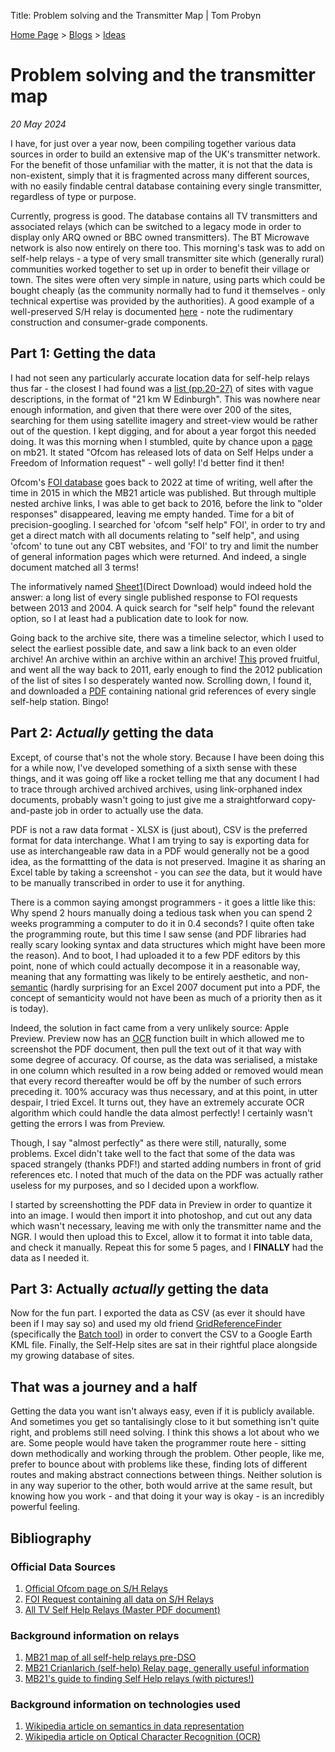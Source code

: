Title: Problem solving and the Transmitter Map | Tom Probyn

[Home Page](https://tomprobyn.uk) > [Blogs](https://tomprobyn.uk/blogs) > [Ideas](https://tomprobyn.uk/blogs/ideas)

# Problem solving and the transmitter map
*20 May 2024*

I have, for just over a year now, been compiling together various data sources in order to build an extensive map of the UK's transmitter network. For the benefit of those unfamiliar with the matter, it is not that the data is non-existent, simply that it is fragmented across many different sources, with no easily findable central database containing every single transmitter, regardless of type or purpose. 

Currently, progress is good. The database contains all TV transmitters and associated relays (which can be switched to a legacy mode in order to display only ARQ owned or BBC owned transmitters). The BT Microwave network is also now entirely on there too. This morning's task was to add on self-help relays - a type of very small transmitter site which (generally rural) communities worked together to set up in order to benefit their village or town. The sites were often very simple in nature, using parts which could be bought cheaply (as the community normally had to fund it themselves - only technical expertise was provided by the authorities). A good example of a well-preserved S/H relay is documented [here](https://tx.mb21.co.uk/gallery/gallerypage.php?txid=1995) - note the rudimentary construction and consumer-grade components.

## Part 1: Getting the data

I had not seen any particularly accurate location data for self-help relays thus far - the closest I had found was a [list (pp.20-27)](https://www.ofcom.org.uk/__data/assets/pdf_file/0020/38216/selfhelp.pdf) of sites with vague descriptions, in the format of "21 km W Edinburgh". This was nowhere near enough information, and given that there were over 200 of the sites, searching for them using satellite imagery and street-view would be rather out of the question. I kept digging, and for about a year forgot this needed doing. It was this morning when I stumbled, quite by chance upon a [page](https://tx.mb21.co.uk/gallery/gallerypage.php?txid=1941&showhistoric=1) on mb21. It stated "Ofcom has released lots of data on Self Helps under a Freedom of Information request" - well golly! I'd better find it then!

Ofcom's [FOI database](https://www.ofcom.org.uk/about-ofcom/foi-dp/foi-responses) goes back to 2022 at time of writing, well after the time in 2015 in which the MB21 article was published. But through multiple nested archive links, I was able to get back to 2016, before the link to "older responses" disappeared, leaving me empty handed. Time for a bit of precision-googling. I searched for 'ofcom "self help" FOI', in order to try and get a direct match with all documents relating to "self help", and using 'ofcom' to tune out any CBT websites, and 'FOI' to try and limit the number of general information pages which were returned. And indeed, a single document matched all 3 terms!

The informatively named [Sheet1](http://static.ofcom.org.uk/static/foi/FOI%20request%201-248447985.xlsx)(Direct Download) would indeed hold the answer: a long list of every single published response to FOI requests between 2013 and 2004. A quick search for "self help" found the relevant option, so I at least had a publication date to look for now. 

Going back to the archive site, there was a timeline selector, which I used to select the earliest possible date, and saw a link back to an even older archive! An archive within an archive within an archive! [This](https://webarchive.nationalarchives.gov.uk/ukgwa/20160703021429/http://stakeholders.ofcom.org.uk/freedom-of-information/foi-responses/) proved fruitful, and went all the way back to 2011, early enough to find the 2012 publication of the list of sites I so desperately wanted now. Scrolling down, I found it, and downloaded a [PDF](https://webarchive.nationalarchives.gov.uk/ukgwa/20160706155535/http://stakeholders.ofcom.org.uk/freedom-of-information/foi-responses/2012/june2012/1-212007141/) containing national grid references of every single self-help station. Bingo!

## Part 2: *Actually* getting the data

Except, of course that's not the whole story. Because I have been doing this for a while now, I've developed something of a sixth sense with these things, and it was going off like a rocket telling me that any document I had to trace through archived archived archives, using link-orphaned index documents, probably wasn't going to just give me a straightforward copy-and-paste job in order to actually use the data.

PDF is not a raw data format - XLSX is (just about), CSV is the preferred format for data interchange. What I am trying to say is exporting data for use as interchangeable raw data in a PDF would generally not be a good idea, as the formattting of the data is not preserved. Imagine it as sharing an Excel table by taking a screenshot - you can *see* the data, but it would have to be manually transcribed in order to use it for anything.

There is a common saying amongst programmers - it goes a little like this: Why spend 2 hours manually doing a tedious task when you can spend 2 weeks programming a computer to do it in 0.4 seconds? I quite often take the programming route, but this time I saw sense (and PDF libraries had really scary looking syntax and data structures which might have been more the reason). And to boot, I had uploaded it to a few PDF editors by this point, none of which could actually decompose it in a reasonable way, meaning that any formatting was likely to be entirely aesthetic, and non-[semantic](https://en.wikipedia.org/wiki/Semantic_technology) (hardly surprising for an Excel 2007 document put into a PDF, the concept of semanticity would not have been as much of a priority then as it is today). 

Indeed, the solution in fact came from a very unlikely source: Apple Preview. Preview now has an [OCR](https://en.wikipedia.org/wiki/Optical_character_recognition) function built in which allowed me to screenshot the PDF document, then pull the text out of it that way with some degree of accuracy. Of course, as the data was serialised, a mistake in one column which resulted in a row being added or removed would mean that every record thereafter would be off by the number of such errors preceding it. 100% accuracy was thus necessary, and at this point, in utter despair, I tried Excel. It turns out, they have an extremely accurate OCR algorithm which could handle the data almost perfectly! I certainly wasn't getting the errors I was from Preview. 

Though, I say "almost perfectly" as there were still, naturally, some problems. Excel didn't take well to the fact that some of the data was spaced strangely (thanks PDF!) and started adding numbers in front of grid references etc. I noted that much of the data on the PDF was actually rather useless for my purposes, and so I decided upon a workflow.

I started by screenshotting the PDF data in Preview in order to quantize it into an image. I would then import it into photoshop, and cut out any data which wasn't necessary, leaving me with only the transmitter name and the NGR. I would then upload this to Excel, allow it to format it into table data, and check it manually. Repeat this for some 5 pages, and I **FINALLY** had the data as I needed it.

## Part 3: **Actually** *actually* getting the data

Now for the fun part. I exported the data as CSV (as ever it should have been if I may say so) and used my old friend [GridReferenceFinder](https://gridreferencefinder.com/) (specifically the [Batch tool](https://gridreferencefinder.com/batchConvert/batchConvert.php)) in order to convert the CSV to a Google Earth KML file. Finally, the Self-Help sites are sat in their rightful place alongside my growing database of sites.

## That was a journey and a half

Getting the data you want isn't always easy, even if it is publicly available. And sometimes you get so tantalisingly close to it but something isn't quite right, and problems still need solving. I think this shows a lot about who we are. Some people would have taken the programmer route here - sitting down methodically and working through the problem. Other people, like me, prefer to bounce about with problems like these, finding lots of different routes and making abstract connections between things. Neither solution is in any way superior to the other, both would arrive at the same result, but knowing how you work - and that doing it your way is okay - is an incredibly powerful feeling.

## Bibliography

### Official Data Sources
1. [Official Ofcom page on S/H Relays](https://www.ofcom.org.uk/tv-radio-and-on-demand/information-for-industry/guidance/tech-guidance/selfhelp)
1. [FOI Request containing all data on S/H Relays](https://webarchive.nationalarchives.gov.uk/ukgwa/20160706155535/http://stakeholders.ofcom.org.uk/freedom-of-information/foi-responses/2012/june2012/1-212007141/)
1. [All TV Self Help Relays (Master PDF document)](https://webarchive.nationalarchives.gov.uk/ukgwa/20160706155535/http://stakeholders.ofcom.org.uk/freedom-of-information/foi-responses/2012/june2012/1-212007141/)

### Background information on relays
1. [MB21 map of all self-help relays pre-DSO](https://tx.mb21.co.uk/mapsys/google/selfhelp.php)
1. [MB21 Crianlarich (self-help) Relay page, generally useful information](https://tx.mb21.co.uk/gallery/gallerypage.php?txid=1941&showhistoric=1)
1. [MB21's guide to finding Self Help relays (with pictures!)](https://txfeatures.mb21.co.uk/self_help_relays/index.shtml)

### Background information on technologies used
1. [Wikipedia article on semantics in data representation](https://en.wikipedia.org/wiki/Semantic_technology)
1. [Wikipedia article on Optical Character Recognition (OCR)](https://en.wikipedia.org/wiki/Optical_character_recognition)